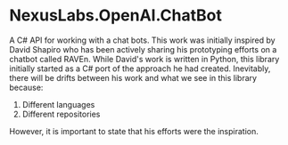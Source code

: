 ﻿# NexusLabs.OpenAI.ChatBot
A C# API for working with a chat bots. This work was initially inspired by 
David Shapiro who has been actively sharing his prototyping efforts on a 
chatbot called RAVEn. While David's work is written in Python, this library 
initially started as a C# port of the approach he had created. Inevitably,
there will be drifts between his work and what we see in this library because:
1) Different languages
2) Different repositories

However, it is important to state that his efforts were the inspiration.
